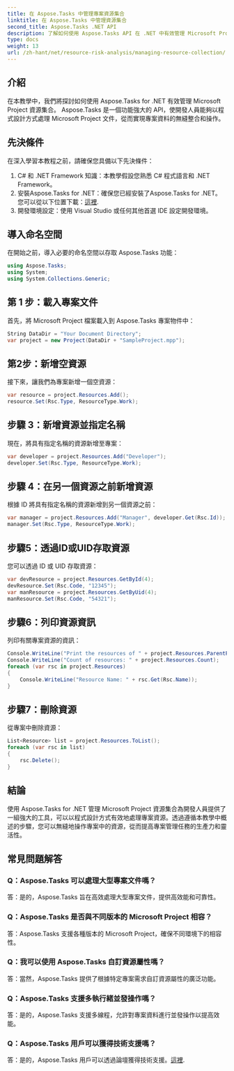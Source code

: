 ```yaml
---
title: 在 Aspose.Tasks 中管理專案資源集合
linktitle: 在 Aspose.Tasks 中管理資源集合
second_title: Aspose.Tasks .NET API
description: 了解如何使用 Aspose.Tasks API 在 .NET 中有效管理 Microsoft Project 資源集合。提高生產力和靈活性。
type: docs
weight: 13
url: /zh-hant/net/resource-risk-analysis/managing-resource-collection/
---
```

## 介紹
在本教學中，我們將探討如何使用 Aspose.Tasks for .NET 有效管理 Microsoft Project 資源集合。 Aspose.Tasks 是一個功能強大的 API，使開發人員能夠以程式設計方式處理 Microsoft Project 文件，從而實現專案資料的無縫整合和操作。
## 先決條件
在深入學習本教程之前，請確保您具備以下先決條件：
1. C# 和 .NET Framework 知識：本教學假設您熟悉 C# 程式語言和 .NET Framework。
2. 安裝Aspose.Tasks for .NET：確保您已經安裝了Aspose.Tasks for .NET。您可以從以下位置下載：[這裡](https://releases.aspose.com/tasks/net/).
3. 開發環境設定：使用 Visual Studio 或任何其他首選 IDE 設定開發環境。

## 導入命名空間
在開始之前，導入必要的命名空間以存取 Aspose.Tasks 功能：
```csharp
using Aspose.Tasks;
using System;
using System.Collections.Generic;


```

## 第 1 步：載入專案文件
首先，將 Microsoft Project 檔案載入到 Aspose.Tasks 專案物件中：
```csharp
String DataDir = "Your Document Directory";
var project = new Project(DataDir + "SampleProject.mpp");
```
## 第2步：新增空資源
接下來，讓我們為專案新增一個空資源：
```csharp
var resource = project.Resources.Add();
resource.Set(Rsc.Type, ResourceType.Work);
```
## 步驟 3：新增資源並指定名稱
現在，將具有指定名稱的資源新增至專案：
```csharp
var developer = project.Resources.Add("Developer");
developer.Set(Rsc.Type, ResourceType.Work);
```
## 步驟 4：在另一個資源之前新增資源
根據 ID 將具有指定名稱的資源新增到另一個資源之前：
```csharp
var manager = project.Resources.Add("Manager", developer.Get(Rsc.Id));
manager.Set(Rsc.Type, ResourceType.Work);
```
## 步驟5：透過ID或UID存取資源
您可以透過 ID 或 UID 存取資源：
```csharp
var devResource = project.Resources.GetById(4);
devResource.Set(Rsc.Code, "12345");
var manResource = project.Resources.GetByUid(4);
manResource.Set(Rsc.Code, "54321");
```
## 步驟6：列印資源資訊
列印有關專案資源的資訊：
```csharp
Console.WriteLine("Print the resources of " + project.Resources.ParentProject.Get(Prj.Name) + " project.");
Console.WriteLine("Count of resources: " + project.Resources.Count);
foreach (var rsc in project.Resources)
{
    Console.WriteLine("Resource Name: " + rsc.Get(Rsc.Name));
}
```
## 步驟7：刪除資源
從專案中刪除資源：
```csharp
List<Resource> list = project.Resources.ToList();
foreach (var rsc in list)
{
    rsc.Delete();
}
```

## 結論
使用 Aspose.Tasks for .NET 管理 Microsoft Project 資源集合為開發人員提供了一組強大的工具，可以以程式設計方式有效地處理專案資源。透過遵循本教學中概述的步驟，您可以無縫地操作專案中的資源，從而提高專案管理任務的生產力和靈活性。
## 常見問題解答
### Q：Aspose.Tasks 可以處理大型專案文件嗎？

答：是的，Aspose.Tasks 旨在高效處理大型專案文件，提供高效能和可靠性。

### Q：Aspose.Tasks 是否與不同版本的 Microsoft Project 相容？

答：Aspose.Tasks 支援各種版本的 Microsoft Project，確保不同環境下的相容性。

### Q：我可以使用 Aspose.Tasks 自訂資源屬性嗎？

答：當然，Aspose.Tasks 提供了根據特定專案需求自訂資源屬性的廣泛功能。

### Q：Aspose.Tasks 支援多執行緒並發操作嗎？

答：是的，Aspose.Tasks 支援多線程，允許對專案資料進行並發操作以提高效能。

### Q：Aspose.Tasks 用戶可以獲得技術支援嗎？

答：是的，Aspose.Tasks 用戶可以透過論壇獲得技術支援。[這裡](https://forum.aspose.com/c/tasks/15).